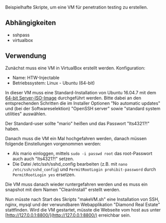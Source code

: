 Beispielhafte Skripte, um eine VM für penetration testing zu erstellen.

## Abhängigkeiten

 * sshpass
 * virtualbox

## Verwendung

Zunächst muss eine VM in VirtualBox erstellt werden. Konfiguration:
 
 * Name: HTW-Injectable
 * Betriebssystem: Linux - Ubuntu (64-bit)
 
In dieser VM muss eine Standard-Installation von Ubuntu 16.04.7 mit dem [64-bit Server-ISO-Image](https://releases.ubuntu.com/16.04.7/ubuntu-16.04.7-server-amd64.iso) durchgeführt werden. Bitte dabei an den entsprechenden Schritten die im Installer Optionen "No automatic updates" und (bei der Softwareselektion) "OpenSSH server" sowie "standard system utilities" auswählen.

Der Standard-user sollte "mario" heißen und das Passwort "Its4321?!" haben.

Danach muss die VM ein Mal hochgefahren werden, danach müssen folgende Einstellungen vorgenommen werden:

* Als mario einloggen, mittels ```sudo -i passwd root``` das root-Passwort auch auch "Its4321?!" setzen.
* Die Datei /etc/ssh/sshd_config bearbeiten (z.B. mit ```nano /etc/ssh/sshd_config```) und ```PermitRootLogin prohibit-password``` durch ```PermitRootLogin yes``` ersetzen.

Die VM muss danach wieder runtergefahren werden und es muss ein snapshot mit dem Namen "CleanInstall" erstellt werden. 

Nun müsste nach Start des Skripts "makeVM.sh" eine Installation von SSH, nginx, mysql und der verwundbaren Webapplikation "Diamond Real Estate" stattfinden. Wird die VM gestartet, müsste die Webseite vom host aus unter [http://127.0.0.1:8800/](http://127.0.0.1:8800/) erreichbar sein.
